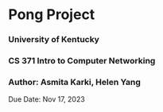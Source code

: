 # Pong Project
### University of Kentucky
### CS 371 Intro to Computer Networking
### Author: Asmita Karki, Helen Yang
Due Date: Nov 17, 2023
